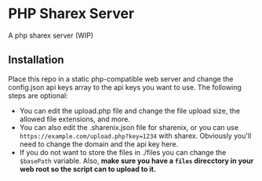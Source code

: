 # PHP Sharex Server
A php sharex server (WIP)

## Installation
Place this repo in a static php-compatible web server and change the config.json api keys array to the api keys you want to use. The following steps are optional:
- You can edit the upload.php file and change the file upload size, the allowed file extensions, and more. 
- You can also edit the .sharenix.json file for sharenix, or you can use `https://example.com/upload.php?key=1234` with sharex. Obviously you'll need to change the domain and the api key here.
- If you do not want to store the files in ./files you can change the `$basePath` variable.
Also, **make sure you have a `files` direcctory in your web root so the script can to upload to it.**
